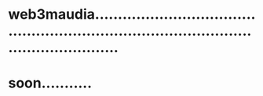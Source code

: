 # web3maudia................................................................................................................
# soon...........
